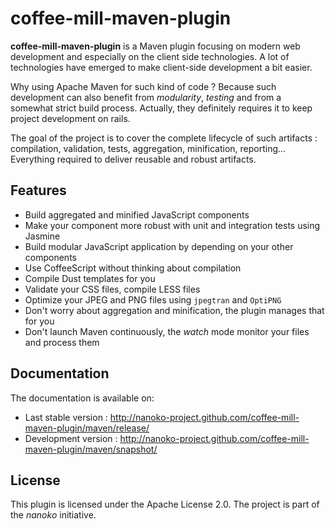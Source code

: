 coffee-mill-maven-plugin
=========================

**coffee-mill-maven-plugin** is a Maven plugin focusing on modern web development and especially on the client side
technologies. A lot of technologies have emerged to make client-side development a bit easier.

Why using Apache Maven for such kind of code ? Because such development can also benefit from _modularity_,
 _testing_ and from a somewhat strict build process. Actually, they definitely requires it to keep project
 development on rails.

The goal of the project is to cover the complete lifecycle of such artifacts : compilation, validation, tests,
aggregation, minification, reporting... Everything required to deliver reusable and robust artifacts.

Features
--------

* Build aggregated and minified JavaScript components
* Make your component more robust with unit and integration tests using Jasmine
* Build modular JavaScript application by depending on your other components
* Use CoffeeScript without thinking about compilation
* Compile Dust templates for you
* Validate your CSS files, compile LESS files
* Optimize your JPEG and PNG files using `jpegtran` and `OptiPNG`
* Don't worry about aggregation and minification, the plugin manages that for you
* Don't launch Maven continuously, the _watch_ mode monitor your files and process them

Documentation
-------------

The documentation is available on:

* Last stable version : http://nanoko-project.github.com/coffee-mill-maven-plugin/maven/release/
* Development version : http://nanoko-project.github.com/coffee-mill-maven-plugin/maven/snapshot/

License
-------
This plugin is licensed under the Apache License 2.0. The project is part of the _nanoko_ initiative.
